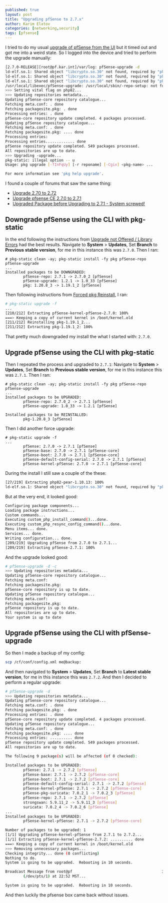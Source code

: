 ```yaml
---
published: true
layout: post
title: "Upgrading pfSense to 2.7.x"
author: Karim Elatov
categories: [networking,security]
tags: [pfsense]
---
```


I tried to do my usual [upgrade of pfSense from the UI](https://docs.netgate.com/pfsense/en/latest/install/upgrade-guide-update.html#upgrading-using-the-gui) but it timed out and got me into a weird state. So I logged into the device and tried to perform the upgrade manually:

```bash
[2.7.0-RELEASE][root@pf.kar.int]/var/log: pfSense-upgrade -d
ld-elf.so.1: Shared object "libcrypto.so.30" not found, required by "php"
ld-elf.so.1: Shared object "libcrypto.so.30" not found, required by "php"
ld-elf.so.1: Shared object "libcrypto.so.30" not found, required by "php"
/usr/local/libexec/pfSense-upgrade: /usr/local/sbin/-repo-setup: not found
>>> Setting vital flag on php82... 
>>> Updating repositories metadata... 
Updating pfSense-core repository catalogue...
Fetching meta.conf: . done
Fetching packagesite.pkg: . done
Processing entries: . done
pfSense-core repository update completed. 4 packages processed.
Updating pfSense repository catalogue...
Fetching meta.conf: . done
Fetching packagesite.pkg: .... done
Processing entries: 
Processing entries............. done
pfSense repository update completed. 549 packages processed.
All repositories are up to date.
>>> Upgrading -upgrade... 
pkg-static: illegal option -- u
Usage: pkg upgrade [-fInFqUy] [-r reponame] [-Cgix] <pkg-name> ...

For more information see 'pkg help upgrade'.
```

I found a couple of forums that saw the same thing:

- [Upgrade 2.70 to 2.72](https://forum.pfsense.com/topic/184734/upgrade-2-70-to-2-72)
- [Upgrade pfsense CE 2.7.0 to 2.7.1](https://forum.netgate.com/topic/184195/upgrade-pfsense-ce-2-7-0-to-2-7-1/36)
- [Upgraded Package before Upgrading to 2.7.1 - System screwed!](https://forum.netgate.com/topic/184457/upgraded-package-before-upgrading-to-2-7-1-system-screwed)

## Downgrade pfSense using the CLI with pkg-static
In the end following the instructions from [Upgrade not Offered / Library Errors](https://docs.netgate.com/pfsense/en/latest/troubleshooting/upgrades.html#upgrade-not-offered-library-errors) had the best results. Navigate to **System** > **Updates**, Set **Branch** to **Previous stable version**, for me in this instance this was `2.7.0`. Then I ran:

```
# pkg-static clean -ay; pkg-static install -fy pkg pfSense-repo pfSense-upgrade
...
Installed packages to be DOWNGRADED:
        pfSense-repo: 2.7.1 -> 2.7.0_2 [pfSense]
        pfSense-upgrade: 1.2.1 -> 1.0_33 [pfSense]
        pkg: 1.20.8_3 -> 1.19.1_2 [pfSense]
```

Then following instructions from [Forced pkg Reinstall](https://docs.netgate.com/pfsense/en/latest/troubleshooting/upgrades.html#forced-pkg-reinstall), I ran:

```bash
# pkg-static upgrade -f
...
[210/212] Extracting pfSense-kernel-pfSense-2.7.0: 100%
===> Keeping a copy of current kernel in /boot/kernel.old
[211/212] Reinstalling pkg-1.19.1_2...
[211/212] Extracting pkg-1.19.1_2: 100%
```

That pretty much downgraded my install the what I started with: `2.7.0`. 

## Upgrade pfSense using the CLI with pkg-static
Then I repeated the process and upgraded to `2.7.1`: Navigate to **System** > **Updates**, Set **Branch** to **Previous stable version**, for me in this instance this was `2.7.1`. Then I ran:

```
# pkg-static clean -ay; pkg-static install -fy pkg pfSense-repo pfSense-upgrade
...
Installed packages to be UPGRADED:
        pfSense-repo: 2.7.0_2 -> 2.7.1 [pfSense]
        pfSense-upgrade: 1.0_33 -> 1.2.1 [pfSense]

Installed packages to be REINSTALLED:
        pkg-1.20.8_3 [pfSense]
```

Then I did another force upgrade:

```
# pkg-static upgrade -f
...
        pfSense: 2.7.0 -> 2.7.1 [pfSense]
        pfSense-base: 2.7.0 -> 2.7.1 [pfSense-core]
        pfSense-boot: 2.7.0 -> 2.7.1 [pfSense-core]
        pfSense-default-config-serial: 2.7.0 -> 2.7.1 [pfSense]
        pfSense-kernel-pfSense: 2.7.0 -> 2.7.1 [pfSense-core]
```

During the install I still saw a couple of the these:

```bash
[27/219] Extracting php82-pear-1.10.13: 100%
ld-elf.so.1: Shared object "libcrypto.so.30" not found, required by "php"
```

But at the very end, it looked good:

```bash
Configuring package components...
Loading package instructions...
Custom commands...
Executing custom_php_install_command()...done.
Executing custom_php_resync_config_command()...done.
Menu items... done.
Services... done.
Writing configuration... done.
[209/219] Upgrading pfSense from 2.7.0 to 2.7.1...
[209/219] Extracting pfSense-2.7.1: 100%
```

And the upgrade looked good:

```bash
# pfSense-upgrade -d -c
>>> Updating repositories metadata... 
Updating pfSense-core repository catalogue...
Fetching meta.conf: 
Fetching packagesite.pkg: 
pfSense-core repository is up to date.
Updating pfSense repository catalogue...
Fetching meta.conf: 
Fetching packagesite.pkg: 
pfSense repository is up to date.
All repositories are up to date.
Your system is up to date
```

## Upgrade pfSense using the CLI with pfSense-upgrade
So then I made a backup of my config:

```bash
scp /cf/conf/config.xml me@backup:
```

And then navigated to **System** > **Updates**, Set **Branch** to **Latest stable version**, for me in this instance this was `2.7.2`. And then I decided to perform a regular upgrade:

```bash
# pfSense-upgrade -d 
>>> Updating repositories metadata... 
Updating pfSense-core repository catalogue...
Fetching meta.conf: . done
Fetching packagesite.pkg: . done
Processing entries: . done
pfSense-core repository update completed. 4 packages processed.
Updating pfSense repository catalogue...
Fetching meta.conf: . done
Fetching packagesite.pkg: .... done
Processing entries: .......... done
pfSense repository update completed. 549 packages processed.
All repositories are up to date.

The following 9 package(s) will be affected (of 0 checked):

Installed packages to be UPGRADED:
        pfSense: 2.7.1 -> 2.7.2 [pfSense]
        pfSense-base: 2.7.1 -> 2.7.2 [pfSense-core]
        pfSense-boot: 2.7.1 -> 2.7.2 [pfSense-core]
        pfSense-default-config-serial: 2.7.1 -> 2.7.2 [pfSense]
        pfSense-kernel-pfSense: 2.7.1 -> 2.7.2 [pfSense-core]
        pfSense-pkg-suricata: 7.0.2_1 -> 7.0.2_3 [pfSense]
        pfSense-repo: 2.7.1 -> 2.7.2 [pfSense]
        strongswan: 5.9.11_2 -> 5.9.11_3 [pfSense]
        suricata: 7.0.2_4 -> 7.0.2_6 [pfSense]
...
Installed packages to be UPGRADED:
        pfSense-kernel-pfSense: 2.7.1 -> 2.7.2 [pfSense-core]

Number of packages to be upgraded: 1
[1/1] Upgrading pfSense-kernel-pfSense from 2.7.1 to 2.7.2...
[1/1] Extracting pfSense-kernel-pfSense-2.7.2: .......... done
===> Keeping a copy of current kernel in /boot/kernel.old
>>> Removing unnecessary packages... 
Checking integrity... done (0 conflicting)
Nothing to do.
System is going to be upgraded.  Rebooting in 10 seconds.

Broadcast Message from root@pf                                        3
        (/dev/pts/1) at 22:52 MST...                                           

System is going to be upgraded.  Rebooting in 10 seconds.
```

And then luckily the pfsense box came back without issues.      
